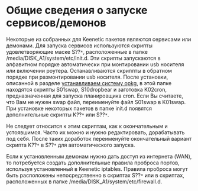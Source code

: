 # Общие сведения о запуске сервисов/демонов #

Некоторые из собранных для Keenetic пакетов являются сервисами или демонами. Для запуска сервисов используются скрипты удовлетворяющие маске S??`*`, расположенные в папке /media/DISK\_A1/system/etc/init.d. Эти скрипты запускаются в алфавитном порядке автоматически при монтировании usb носителя или включении роутера. Останавливаются скриппты в обратном порядке при размонтировании usb носителя. После установки, описанной в разделе [устанавливаем систему opkg](opkg_setup.md), в этой папке находятся скрипты S01swap, S10dropbear и заготовка K02cron, предназначенная для запуска планировщика cron. Если Вы считаете, что Вам не нужен swap файл, переименуйте файл S01swap в K01swap. При установке некоторых пакетов в папке init.d появятся дополнительные скрипты K??`*` или S??`*`.

Не следует относится к этим скриптам, как к окончательным и устоявшимся. Часто их можно и нужно редактировать, дорабатывать под себя. После таких доработок переименуйте окончательный вариант скрипта K??`*` в S??`*` для автоматического запуска.

Если к установленным демонам нужно дать доступ из интернета (WAN), то потребуется создать дополнительные правила проброса портов, используя установленный в Keenetic iptables. Правила проброса могут быть расположены непосредственно в скриптах S??`*` или в скриптах, расположенных в папке /media/DISK\_A1/system/etc/firewall.d.